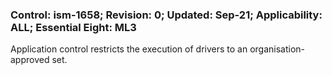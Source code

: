 ### Control: ism-1658; Revision: 0; Updated: Sep-21; Applicability: ALL; Essential Eight: ML3
<p>Application control restricts the execution of drivers to an organisation-approved set.</p>